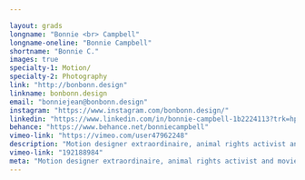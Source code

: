 ```yaml
---

layout: grads
longname: "Bonnie <br> Campbell"
longname-oneline: "Bonnie Campbell"
shortname: "Bonnie C."
images: true
specialty-1: Motion/
specialty-2: Photography
link: "http://bonbonn.design"
linkname: bonbonn.design
email: "bonniejean@bonbonn.design"
instagram: "https://www.instagram.com/bonbonn.design/"
linkedin: "https://www.linkedin.com/in/bonnie-campbell-1b2224113?trk=hp-identity-photo"
behance: "https://www.behance.net/bonniecampbell"
vimeo-link: "https://vimeo.com/user47962248"
description: "Motion designer extraordinaire, animal rights activist and movie buff! I love making people smile with my creations, and pride myself on my resourcefulness to learn and explore new techniques."
vimeo-link: "192188984"
meta: "Motion designer extraordinaire, animal rights activist and movie buff! I love making people smile with my creations, and pride myself on my resourcefulness to learn and explore new techniques."
---
```

